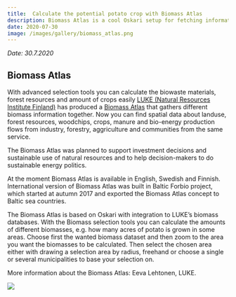 ```yaml
---
title:  Calculate the potential potato crop with Biomass Atlas
description: Biomass Atlas is a cool Oskari setup for fetching information from natural resources in Finland
date: 2020-07-30
image: /images/gallery/biomass_atlas.png
---
```

*Date: 30.7.2020*

## Biomass Atlas


With advanced selection tools you can calculate the biowaste materials, forest resources and amount of crops easily [LUKE (Natural Resources Institute Finland)](https://www.luke.fi/en/) has produced a [Biomass Atlas](https://biomassa-atlas.luke.fi/?lang=en) that gathers different biomass 
information together. Now you can find spatial data about landuse, forest resources, woodchips, crops, manure and bio-energy production flows from industry, forestry, aggriculture and communities from the same service.

The Biomass Atlas was planned to support investment decisions and sustainable use of natural resources and to help decision-makers to do sustainable energy politics. 

At the moment Biomass Atlas is available in English, Swedish and Finnish. International version of Biomass Atlas was built in Baltic Forbio project, which started at autumn 2017 and exported the Biomass Atlas concept to Baltic sea countries.

The Biomass Atlas is based on Oskari with integration to LUKE’s biomass databases. With the Biomass selection tools you can calculate the amounts of different biomasses, e.g. how many acres of potato is grown in some areas. Choose first the wanted biomass dataset and then zoom to the area you want the biomasses to be calculated. Then select the chosen area either with drawing a selection area by radius, freehand or choose a single or several municipalities to base your selection on.

More information about the Biomass Atlas: Eeva Lehtonen, LUKE.

<img src="/images/gallery/biomass_atlas.png" class="img-responsive"/>
